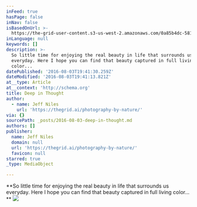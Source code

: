 ```yaml
---
inFeed: true
hasPage: false
inNav: false
isBasedOnUrl: >-
  https://the-grid-user-content.s3-us-west-2.amazonaws.com/0a85b4dc-5816-4813-911b-9ec8745e25e7.jpg
inLanguage: null
keywords: []
description: >-
  So little time for enjoying the real beauty in life that surrounds us
  everyday. Here I hope you can find that beauty captured in full living
  color... 
datePublished: '2016-08-03T19:41:30.259Z'
dateModified: '2016-08-03T19:41:13.821Z'
at__type: Article
at__context: 'http://schema.org'
title: Deep in Thought
author:
  - name: Jeff Niles
    url: 'https://thegrid.ai/photography-by-nature/'
via: {}
sourcePath: _posts/2016-08-03-deep-in-thought.md
authors: []
publisher:
  name: Jeff Niles
  domain: null
  url: 'https://thegrid.ai/photography-by-nature/'
  favicon: null
starred: true
_type: MediaObject

---
```

**So little time for enjoying the real beauty in life that surrounds us everyday. Here I hope you can find that beauty captured in full living color... **
![](https://the-grid-user-content.s3-us-west-2.amazonaws.com/0a85b4dc-5816-4813-911b-9ec8745e25e7.jpg)